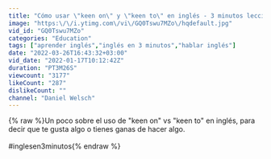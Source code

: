 ```yaml
---
title: "Cómo usar \"keen on\" y \"keen to\" en inglés - 3 minutos lección 17"
image: "https:\/\/i.ytimg.com\/vi\/GQ0Tswu7MZo\/hqdefault.jpg"
vid_id: "GQ0Tswu7MZo"
categories: "Education"
tags: ["aprender inglés","inglés en 3 minutos","hablar inglés"]
date: "2022-03-26T16:43:32+03:00"
vid_date: "2022-01-17T10:12:42Z"
duration: "PT3M26S"
viewcount: "3177"
likeCount: "287"
dislikeCount: ""
channel: "Daniel Welsch"
---
```

{% raw %}Un poco sobre el uso de &quot;keen on&quot; vs &quot;keen to&quot; en inglés, para decir que te gusta algo o tienes ganas de hacer algo. <br /><br />#inglesen3minutos{% endraw %}

